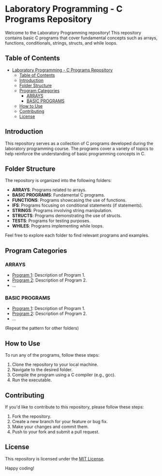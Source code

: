 # Laboratory Programming - C Programs Repository

Welcome to the Laboratory Programming repository! This repository contains basic C programs that cover fundamental concepts such as arrays, functions, conditionals, strings, structs, and while loops.

## Table of Contents

- [Laboratory Programming - C Programs Repository](#laboratory-programming---c-programs-repository)
  - [Table of Contents](#table-of-contents)
  - [Introduction](#introduction)
  - [Folder Structure](#folder-structure)
  - [Program Categories](#program-categories)
    - [ARRAYS](#arrays)
    - [BASIC PROGRAMS](#basic-programs)
  - [How to Use](#how-to-use)
  - [Contributing](#contributing)
  - [License](#license)

## Introduction

This repository serves as a collection of C programs developed during the laboratory programming course. The programs cover a variety of topics to help reinforce the understanding of basic programming concepts in C.

## Folder Structure

The repository is organized into the following folders:

- **ARRAYS**: Programs related to arrays.
- **BASIC PROGRAMS**: Fundamental C programs.
- **FUNCTIONS**: Programs showcasing the use of functions.
- **IFS**: Programs focusing on conditional statements (if statements).
- **STRINGS**: Programs involving string manipulation.
- **STRUCTS**: Programs demonstrating the use of structs.
- **TESTS**: Programs for testing purposes.
- **WHILES**: Programs implementing while loops.

Feel free to explore each folder to find relevant programs and examples.

## Program Categories

### ARRAYS

- [Program 1](ARRAYS/Program1.c): Description of Program 1.
- [Program 2](ARRAYS/Program2.c): Description of Program 2.
- ...

### BASIC PROGRAMS

- [Program 1](BASIC%20PROGRAMS/Program1.c): Description of Program 1.
- [Program 2](BASIC%20PROGRAMS/Program2.c): Description of Program 2.
- ...

(Repeat the pattern for other folders)

## How to Use

To run any of the programs, follow these steps:

1. Clone the repository to your local machine.
2. Navigate to the desired folder.
3. Compile the program using a C compiler (e.g., gcc).
4. Run the executable.

## Contributing

If you'd like to contribute to this repository, please follow these steps:

1. Fork the repository.
2. Create a new branch for your feature or bug fix.
3. Make your changes and commit them.
4. Push to your fork and submit a pull request.

## License

This repository is licensed under the [MIT License](LICENSE).

Happy coding!
